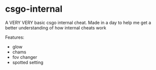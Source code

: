 # csgo-internal

A VERY VERY basic csgo internal cheat. Made in a day to help me get a better understanding of how internal cheats work

Features:
- glow
- chams
- fov changer
- spotted setting
